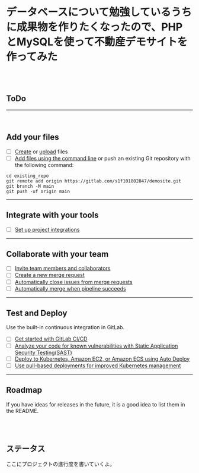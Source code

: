 # データベースについて勉強しているうちに成果物を作りたくなったので、PHPとMySQLを使って不動産デモサイトを作ってみた


<br>
<br>

## ToDo



***

<br>

## Add your files

- [ ] [Create](https://gitlab.com/-/experiment/new_project_readme_content:9cd8110dc1e52a02fb7e1e81f7318d47?https://docs.gitlab.com/ee/user/project/repository/web_editor.html#create-a-file) or [upload](https://gitlab.com/-/experiment/new_project_readme_content:9cd8110dc1e52a02fb7e1e81f7318d47?https://docs.gitlab.com/ee/user/project/repository/web_editor.html#upload-a-file) files
- [ ] [Add files using the command line](https://gitlab.com/-/experiment/new_project_readme_content:9cd8110dc1e52a02fb7e1e81f7318d47?https://docs.gitlab.com/ee/gitlab-basics/add-file.html#add-a-file-using-the-command-line) or push an existing Git repository with the following command:

```
cd existing_repo
git remote add origin https://gitlab.com/s1f101802847/demosite.git
git branch -M main
git push -uf origin main
```

***

## Integrate with your tools

- [ ] [Set up project integrations](https://gitlab.com/-/experiment/new_project_readme_content:9cd8110dc1e52a02fb7e1e81f7318d47?https://docs.gitlab.com/ee/user/project/integrations/)

***

## Collaborate with your team

- [ ] [Invite team members and collaborators](https://gitlab.com/-/experiment/new_project_readme_content:9cd8110dc1e52a02fb7e1e81f7318d47?https://docs.gitlab.com/ee/user/project/members/)
- [ ] [Create a new merge request](https://gitlab.com/-/experiment/new_project_readme_content:9cd8110dc1e52a02fb7e1e81f7318d47?https://docs.gitlab.com/ee/user/project/merge_requests/creating_merge_requests.html)
- [ ] [Automatically close issues from merge requests](https://gitlab.com/-/experiment/new_project_readme_content:9cd8110dc1e52a02fb7e1e81f7318d47?https://docs.gitlab.com/ee/user/project/issues/managing_issues.html#closing-issues-automatically)
- [ ] [Automatically merge when pipeline succeeds](https://gitlab.com/-/experiment/new_project_readme_content:9cd8110dc1e52a02fb7e1e81f7318d47?https://docs.gitlab.com/ee/user/project/merge_requests/merge_when_pipeline_succeeds.html)

***

## Test and Deploy

Use the built-in continuous integration in GitLab.

- [ ] [Get started with GitLab CI/CD](https://gitlab.com/-/experiment/new_project_readme_content:9cd8110dc1e52a02fb7e1e81f7318d47?https://docs.gitlab.com/ee/ci/quick_start/index.html)
- [ ] [Analyze your code for known vulnerabilities with Static Application Security Testing(SAST)](https://gitlab.com/-/experiment/new_project_readme_content:9cd8110dc1e52a02fb7e1e81f7318d47?https://docs.gitlab.com/ee/user/application_security/sast/)
- [ ] [Deploy to Kubernetes, Amazon EC2, or Amazon ECS using Auto Deploy](https://gitlab.com/-/experiment/new_project_readme_content:9cd8110dc1e52a02fb7e1e81f7318d47?https://docs.gitlab.com/ee/topics/autodevops/requirements.html)
- [ ] [Use pull-based deployments for improved Kubernetes management](https://gitlab.com/-/experiment/new_project_readme_content:9cd8110dc1e52a02fb7e1e81f7318d47?https://docs.gitlab.com/ee/user/clusters/agent/)

***



## Roadmap
If you have ideas for releases in the future, it is a good idea to list them in the README.

<br>
<br>

## ステータス
ここにプロジェクトの進行度を書いていくよ。
